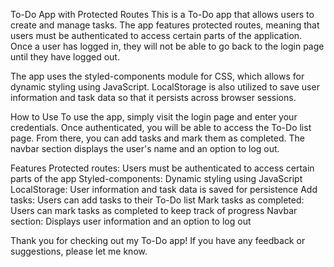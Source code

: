
To-Do App with Protected Routes
This is a To-Do app that allows users to create and manage tasks. The app features protected routes, meaning that users must be authenticated to access certain parts of the application. Once a user has logged in, they will not be able to go back to the login page until they have logged out.


The app uses the styled-components module for CSS, which allows for dynamic styling using JavaScript. LocalStorage is also utilized to save user information and task data so that it persists across browser sessions.


How to Use
To use the app, simply visit the login page and enter your credentials. Once authenticated, you will be able to access the To-Do list page. From there, you can add tasks and mark them as completed. The navbar section displays the user's name and an option to log out.


Features
Protected routes: Users must be authenticated to access certain parts of the app
Styled-components: Dynamic styling using JavaScript
LocalStorage: User information and task data is saved for persistence
Add tasks: Users can add tasks to their To-Do list
Mark tasks as completed: Users can mark tasks as completed to keep track of progress
Navbar section: Displays user information and an option to log out


Thank you for checking out my To-Do app! If you have any feedback or suggestions, please let me know.
